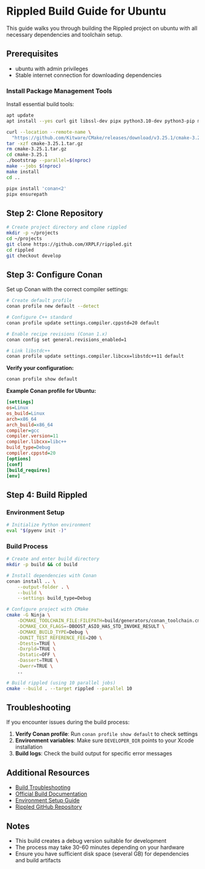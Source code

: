 # Rippled Build Guide for Ubuntu

This guide walks you through building the Rippled project on ubuntu with all necessary dependencies and toolchain setup.

## Prerequisites

- ubuntu with admin privileges
- Stable internet connection for downloading dependencies

### Install Package Management Tools

Install essential build tools:

```bash
apt update
apt install --yes curl git libssl-dev pipx python3.10-dev python3-pip make g++-11 libprotobuf-dev protobuf-compiler

curl --location --remote-name \
  "https://github.com/Kitware/CMake/releases/download/v3.25.1/cmake-3.25.1.tar.gz"
tar -xzf cmake-3.25.1.tar.gz
rm cmake-3.25.1.tar.gz
cd cmake-3.25.1
./bootstrap --parallel=$(nproc)
make --jobs $(nproc)
make install
cd ..

pipx install 'conan<2'
pipx ensurepath
```

## Step 2: Clone Repository

```bash
# Create project directory and clone rippled
mkdir -p ~/projects
cd ~/projects
git clone https://github.com/XRPLF/rippled.git
cd rippled
git checkout develop
```

## Step 3: Configure Conan

Set up Conan with the correct compiler settings:

```bash
# Create default profile
conan profile new default --detect

# Configure C++ standard
conan profile update settings.compiler.cppstd=20 default

# Enable recipe revisions (Conan 1.x)
conan config set general.revisions_enabled=1

# Link libstdc++
conan profile update settings.compiler.libcxx=libstdc++11 default
```

**Verify your configuration:**
```bash
conan profile show default
```

**Example Conan profile for Ubuntu:**
```ini
[settings]
os=Linux
os_build=Linux
arch=x86_64
arch_build=x86_64
compiler=gcc
compiler.version=11
compiler.libcxx=libc++
build_type=Debug
compiler.cppstd=20
[options]
[conf]
[build_requires]
[env]
```

## Step 4: Build Rippled

### Environment Setup

```bash
# Initialize Python environment
eval "$(pyenv init -)"
```

### Build Process

```bash
# Create and enter build directory
mkdir -p build && cd build

# Install dependencies with Conan
conan install .. \
    --output-folder . \
    --build \
    --settings build_type=Debug

# Configure project with CMake
cmake -G Ninja \
    -DCMAKE_TOOLCHAIN_FILE:FILEPATH=build/generators/conan_toolchain.cmake \
    -DCMAKE_CXX_FLAGS=-DBOOST_ASIO_HAS_STD_INVOKE_RESULT \
    -DCMAKE_BUILD_TYPE=Debug \
    -DUNIT_TEST_REFERENCE_FEE=200 \
    -Dtests=TRUE \
    -Dxrpld=TRUE \
    -Dstatic=OFF \
    -Dassert=TRUE \
    -Dwerr=TRUE \
    ..

# Build rippled (using 10 parallel jobs)
cmake --build . --target rippled --parallel 10
```

## Troubleshooting

If you encounter issues during the build process:

1. **Verify Conan profile**: Run `conan profile show default` to check settings
2. **Environment variables**: Make sure `DEVELOPER_DIR` points to your Xcode installation
3. **Build logs**: Check the build output for specific error messages

## Additional Resources

- [Build Troubleshooting](https://github.com/XRPLF/rippled/blob/develop/BUILD.md#troubleshooting)
- [Official Build Documentation](https://github.com/XRPLF/rippled/blob/develop/BUILD.md)
- [Environment Setup Guide](https://github.com/XRPLF/rippled/blob/develop/docs/build/environment.md#macos)
- [Rippled GitHub Repository](https://github.com/XRPLF/rippled)

## Notes

- This build creates a debug version suitable for development
- The process may take 30-60 minutes depending on your hardware
- Ensure you have sufficient disk space (several GB) for dependencies and build artifacts